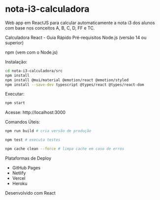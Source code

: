 # nota-i3-calculadora

Web app em ReactJS para calcular automaticamente a nota i3 dos alunos com base nos conceitos A, B, C, D, FF e TC.

Calculadora React - Guia Rápido
Pré-requisitos
Node.js (versão 14 ou superior)

npm (vem com o Node.js)

Instalação:

```bash
cd nota-i3-calculadora/src
npm install
npm install @mui/material @emotion/react @emotion/styled
npm install --save-dev typescript @types/react @types/react-dom
```

Executar:

```bash
npm start
```

Acesse: http://localhost:3000

Comandos Úteis:

```bash
npm run build # cria versão de produção

npm test # executa testes

npm cache clean --force # limpa cache em caso de erros
```

Plataformas de Deploy

- GitHub Pages
- Netlify
- Vercel
- Heroku

Desenvolvido com React
